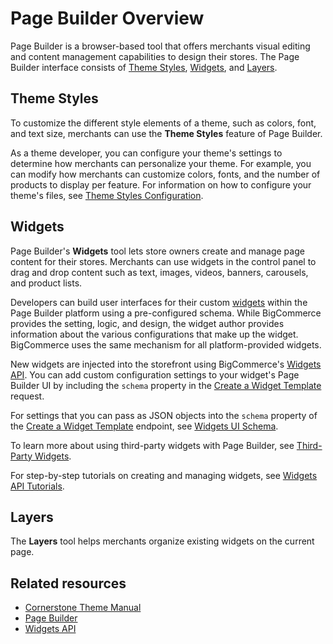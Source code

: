 # Page Builder Overview



Page Builder is a browser-based tool that offers merchants visual editing and content management capabilities to design their stores. The Page Builder interface consists of [Theme Styles](https://support.bigcommerce.com/s/article/Page-Builder#styles), [Widgets](https://support.bigcommerce.com/s/article/Page-Builder#builder), and [Layers](https://support.bigcommerce.com/s/article/Page-Builder#layers).

## Theme Styles

To customize the different style elements of a theme, such as colors, font, and text size, merchants can use the **Theme Styles** feature of Page Builder. 

As a theme developer, you can configure your theme's settings to determine how merchants can personalize your theme. For example, you can modify how merchants can customize colors, fonts, and the number of products to display per feature. For information on how to configure your theme's files, see [Theme Styles Configuration](https://developer.bigcommerce.com/stencil-docs/page-builder/theme-styles-configuration). 

## Widgets

Page Builder's **Widgets** tool lets store owners create and manage page content for their stores. Merchants can use widgets in the control panel to drag and drop content such as text, images, videos, banners, carousels, and product lists. 

Developers can build user interfaces for their custom [widgets](https://developer.bigcommerce.com/api-docs/store-management/widgets/overview#widgets) within the Page Builder platform using a pre-configured schema. While BigCommerce provides the setting, logic, and design, the widget author provides information about the various configurations that make up the widget. BigCommerce uses the same mechanism for all platform-provided widgets.

New widgets are injected into the storefront using BigCommerce's [Widgets API](https://developer.bigcommerce.com/api-docs/store-management/widgets/overview). You can add custom configuration settings to your widget's Page Builder UI by including the `schema` property in the [Create a Widget Template](https://developer.bigcommerce.com/api-reference/store-management/widgets/widget-template/createwidgettemplate) request. 

For settings that you can pass as JSON objects into the `schema` property of the [Create a Widget Template](https://developer.bigcommerce.com/api-reference/store-management/widgets/widget-template/createwidgettemplate) endpoint, see [Widgets UI Schema](https://developer.bigcommerce.com/stencil-docs/page-builder/widget-ui-schema).

To learn more about using third-party widgets with Page Builder, see [Third-Party Widgets](https://developer.bigcommerce.com/stencil-docs/page-builder/third-party-widgets).

For step-by-step tutorials on creating and managing widgets, see [Widgets API Tutorials](https://developer.bigcommerce.com/api-docs/store-management/widgets/tutorials).

## Layers

The **Layers** tool helps merchants organize existing widgets on the current page. 

## Related resources
- [Cornerstone Theme Manual](https://support.bigcommerce.com/s/article/Cornerstone-Theme-Manual)
- [Page Builder](https://support.bigcommerce.com/s/article/Page-Builder)
- [Widgets API](https://developer.bigcommerce.com/api-docs/store-management/widgets/overview)
